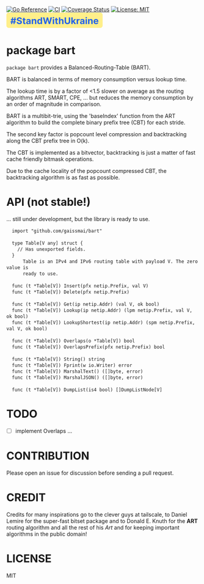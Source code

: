 [![Go Reference](https://pkg.go.dev/badge/github.com/gaissmai/bart.svg)](https://pkg.go.dev/github.com/gaissmai/bart#section-documentation)
[![CI](https://github.com/gaissmai/bart/actions/workflows/go.yml/badge.svg)](https://github.com/gaissmai/bart/actions/workflows/go.yml)
[![Coverage Status](https://coveralls.io/repos/github/gaissmai/bart/badge.svg)](https://coveralls.io/github/gaissmai/bart)
[![License: MIT](https://img.shields.io/badge/License-MIT-yellow.svg)](https://opensource.org/licenses/MIT)
[![Stand With Ukraine](https://raw.githubusercontent.com/vshymanskyy/StandWithUkraine/main/badges/StandWithUkraine.svg)](https://stand-with-ukraine.pp.ua)

# package bart

`package bart` provides a Balanced-Routing-Table (BART).

BART is balanced in terms of memory consumption versus
lookup time.

The lookup time is by a factor of <1.5 slower on average as the
routing algorithms ART, SMART, CPE, ... but reduces the memory
consumption by an order of magnitude in comparison.

BART is a multibit-trie, using the 'baseIndex' function from the
ART algorithm to build the complete binary prefix tree (CBT)
for each stride.

The second key factor is popcount level compression
and backtracking along the CBT prefix tree in O(k).

The CBT is implemented as a bitvector, backtracking is just
a matter of fast cache friendly bitmask operations.

Due to the cache locality of the popcount compressed CBT,
the backtracking algorithm is as fast as possible.

# API (not stable!)

 ... still under development, but the library is ready to use.

```golang
  import "github.com/gaissmai/bart"
  
  type Table[V any] struct {
  	// Has unexported fields.
  }
      Table is an IPv4 and IPv6 routing table with payload V. The zero value is
      ready to use.
  
  func (t *Table[V]) Insert(pfx netip.Prefix, val V)
  func (t *Table[V]) Delete(pfx netip.Prefix)
  
  func (t *Table[V]) Get(ip netip.Addr) (val V, ok bool)
  func (t *Table[V]) Lookup(ip netip.Addr) (lpm netip.Prefix, val V, ok bool)
  func (t *Table[V]) LookupShortest(ip netip.Addr) (spm netip.Prefix, val V, ok bool)

  func (t *Table[V]) Overlaps(o *Table[V]) bool
  func (t *Table[V]) OverlapsPrefix(pfx netip.Prefix) bool
  
  func (t *Table[V]) String() string
  func (t *Table[V]) Fprint(w io.Writer) error
  func (t *Table[V]) MarshalText() ([]byte, error)
  func (t *Table[V]) MarshalJSON() ([]byte, error)

  func (t *Table[V]) DumpList(is4 bool) []DumpListNode[V]
```

# TODO

- [ ] implement Overlaps ...

# CONTRIBUTION

Please open an issue for discussion before sending a pull request.

# CREDIT

Credits for many inspirations go to the clever guys at tailscale,
to Daniel Lemire for the super-fast bitset package and
to Donald E. Knuth for the **ART** routing algorithm and
all the rest of his *Art* and for keeping important algorithms
in the public domain!

# LICENSE

MIT

